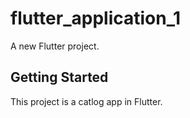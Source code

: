 # flutter_application_1

A new Flutter project.

## Getting Started

This project is a catlog app in Flutter.

